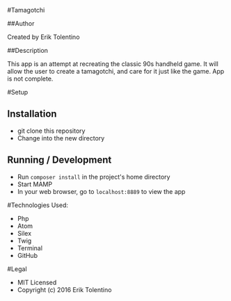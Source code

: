 #Tamagotchi

##Author

Created by Erik Tolentino

##Description

This app is an attempt at recreating the classic 90s handheld game. It will allow the user to create a tamagotchi, and care for it just like the game. App is not complete.

#Setup

## Installation

* git clone this repository
* Change into the new directory

## Running / Development

* Run `composer install` in the project's home directory
* Start MAMP
* In your web browser, go to `localhost:8889` to view the app

#Technologies Used:

* Php
* Atom
* Silex
* Twig
* Terminal
* GitHub


#Legal

* MIT Licensed
* Copyright (c) 2016 Erik Tolentino
